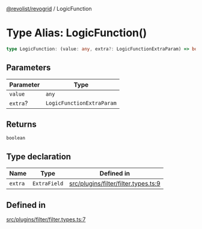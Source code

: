 [@revolist/revogrid](README.md) / LogicFunction

# Type Alias: LogicFunction()

```ts
type LogicFunction: (value: any, extra?: LogicFunctionExtraParam) => boolean;
```

## Parameters

| Parameter | Type |
| ------ | ------ |
| `value` | `any` |
| `extra`? | `LogicFunctionExtraParam` |

## Returns

`boolean`

## Type declaration

| Name | Type | Defined in |
| ------ | ------ | ------ |
| `extra` | `ExtraField` | [src/plugins/filter/filter.types.ts:9](https://github.com/revolist/revogrid/blob/3fee8276dedac5f7aa7fa43a0495db32609daeca/src/plugins/filter/filter.types.ts#L9) |

## Defined in

[src/plugins/filter/filter.types.ts:7](https://github.com/revolist/revogrid/blob/3fee8276dedac5f7aa7fa43a0495db32609daeca/src/plugins/filter/filter.types.ts#L7)
